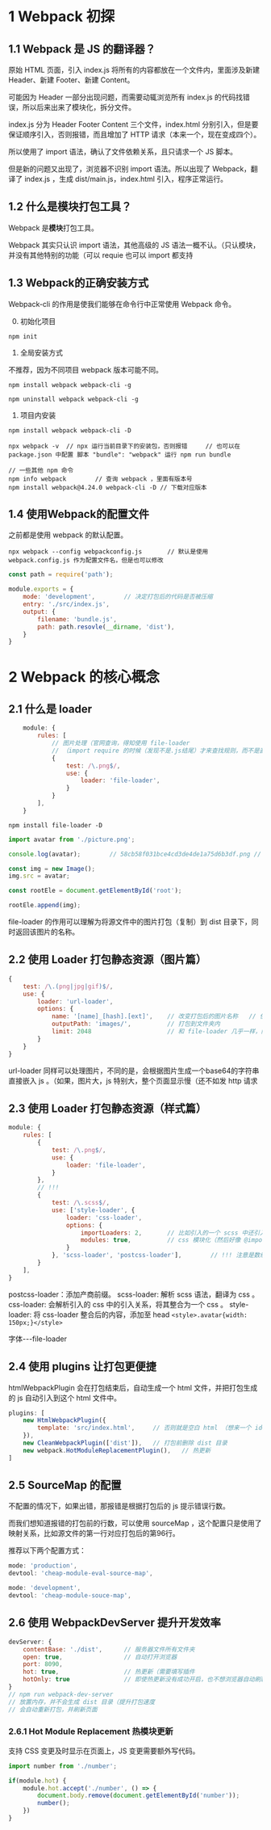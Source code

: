 # 1 Webpack 初探

## 1.1 Webpack 是 JS 的翻译器？

原始 HTML 页面，引入 index.js 将所有的内容都放在一个文件内，里面涉及新建 Header、新建 Footer、新建 Content。

可能因为 Header 一部分出现问题，而需要动辄浏览所有 index.js 的代码找错误，所以后来出来了模块化，拆分文件。

index.js 分为 Header Footer Content 三个文件，index.html 分别引入，但是要保证顺序引入，否则报错，而且增加了 HTTP 请求（本来一个，现在变成四个）。

所以使用了 import 语法，确认了文件依赖关系，且只请求一个 JS 脚本。

但是新的问题又出现了，浏览器不识别 import 语法。所以出现了 Webpack，翻译了 index.js ，生成 dist/main.js，index.html 引入，程序正常运行。

## 1.2 什么是模块打包工具？

Webpack 是**模块**打包工具。

Webpack 其实只认识 import 语法，其他高级的 JS 语法一概不认。（只认模块，并没有其他特别的功能（可以 requie 也可以 import 都支持

## 1.3 Webpack的正确安装方式

Webpack-cli 的作用是使我们能够在命令行中正常使用 Webpack 命令。


0. 初始化项目
```
npm init
```

1. 全局安装方式

不推荐，因为不同项目 webpack 版本可能不同。
```
npm install webpack webpack-cli -g

npm uninstall webpack webpack-cli -g
```

1. 项目内安装
```
npm install webpack webpack-cli -D

npx webpack -v  // npx 运行当前目录下的安装包，否则报错     // 也可以在 package.json 中配置 脚本 "bundle": "webpack" 运行 npm run bundle
```
```
// 一些其他 npm 命令
npm info webpack        // 查询 webpack ，里面有版本号
npm install webpack@4.24.0 webpack-cli -D // 下载对应版本 
```

## 1.4 使用Webpack的配置文件

之前都是使用 webpack 的默认配置。

```
npx webpack --config webpackconfig.js       // 默认是使用 webpack.config.js 作为配置文件名，但是也可以修改
```

```js
const path = require('path');

module.exports = {
    mode: 'development',        // 决定打包后的代码是否被压缩
    entry: './src/index.js',
    output: {
        filename: 'bundle.js',
        path: path.resovle(__dirname, 'dist'),
    }
}
```

# 2 Webpack 的核心概念

## 2.1 什么是 loader

```js
    module: {
        rules: [
            // 图片处理（官网查询，得知使用 file-loader
            // （import require 的时候（发现不是.js结尾）才来查找规则，而不是直接对所有匹配的文件（如果没有引入就不会打包
            {
                test: /\.png$/,
                use: {
                    loader: 'file-loader',
                }
            }
        ],
    }
```
```
npm install file-loader -D
```
```js
import avatar from './picture.png';

console.log(avatar);        // 58cb58f031bce4cd3de4de1a75d6b3df.png // 输出打包后的图片名称（不含路径

const img = new Image();
img.src = avatar;

const rootEle = document.getElementById('root');

rootEle.append(img);
```

file-loader 的作用可以理解为将源文件中的图片打包（复制）到 dist 目录下，同时返回该图片的名称。

## 2.2 使用 Loader 打包静态资源（图片篇）

```js
{
    test: /\.(png|jpg|gif)$/,
    use: {
        loader: 'url-loader',
        options: {
            name: '[name]_[hash].[ext]',    // 改变打包后的图片名称   // 使用占位符
            outputPath: 'images/',          // 打包到文件夹内
            limit: 2048                     // 和 file-loader 几乎一样，除了整个配置。限制图片大小（理由如下
        }
    }
}
```

url-loader 同样可以处理图片，不同的是，会根据图片生成一个base64的字符串 直接嵌入 js 。（如果，图片大，js 特别大，整个页面显示慢（还不如发 http 请求

## 2.3 使用 Loader 打包静态资源（样式篇）

```js
module: {
    rules: [
        {
            test: /\.png$/,
            use: {
                loader: 'file-loader',
            }
        },
        // !!!
        {
            test: /\.scss$/,
            use: ['style-loader', {
                loader: 'css-loader',
                options: {
                    importLoaders: 2,       // 比如引入的一个 scss 中还引入其他 scss，则要求其再走下面两个 loader
                    modules: true,          // css 模块化（然后好像 @import 之类的失效（import styles from './index.css' 使用 styles.index ；实质就是每个 style 单独生成 hash 替换 {index: "_3EdxTq2iR_Y6Bb_mZCLqx3"}
                }
            }, 'scss-loader', 'postcss-loader'],        // !!! 注意是数组       // {!!!} 是有执行顺序的，rules 从下至上，use 从右至左
        }
    ],
}
```

postcss-loader：添加产商前缀。
scss-loader: 解析 scss 语法，翻译为 css 。
css-loader: 会解析引入的 css 中的引入关系，将其整合为一个 css 。
style-loader: 将 css-loader 整合后的内容，添加至 head `<style>.avatar{width: 150px;}</style>`

字体---file-loader

## 2.4 使用 plugins 让打包更便捷

htmlWebpackPlugin 会在打包结束后，自动生成一个 html 文件，并把打包生成的 js 自动引入到这个 html 文件中。

```js
plugins: [
    new HtmlWebpackPlugin({
        template: 'src/index.html',     // 否则就是空白 html （想来一个 id=root 的 div 都没有
    }), 
    new CleanWebpackPlugin(['dist']),   // 打包前删除 dist 目录
    new webpack.HotModuleReplacementPlugin(),   // 热更新
]
```

## 2.5 SourceMap 的配置

不配置的情况下，如果出错，那报错是根据打包后的 js 提示错误行数。

而我们想知道报错的打包前的行数，可以使用 sourceMap ，这个配置只是使用了映射关系，比如源文件的第一行对应打包后的第96行。

推荐以下两个配置方式：

```js
mode: 'production',
devtool: 'cheap-module-eval-source-map',
```

```js
mode: 'development',
devtool: 'cheap-module-souce-map',
```

## 2.6 使用 WebpackDevServer 提升开发效率

```js
devServer: {
    contentBase: './dist',      // 服务器文件所有文件夹
    open: true,                 // 自动打开浏览器
    port: 8090,
    hot: true,                  // 热更新（需要填写插件
    hotOnly: true               // 即使热更新没有成功开启，也不想浏览器自动刷新
}
// npm run webpack-dev-server
// 放置内存，并不会生成 dist 目录（提升打包速度
// 会自动重新打包，并刷新页面
```

### 2.6.1  Hot Module Replacement 热模块更新

支持 CSS 变更及时显示在页面上，JS 变更需要额外写代码。

```js
import number from './number';

if(module.hot) {
    module.hot.accept('./number', () => {
        document.body.remove(document.getElementById('number'));        // 还得自己手动删除之前函数的执行结果
        number();
    })
}
```